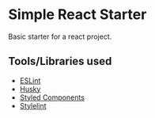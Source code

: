 # Simple React Starter

Basic starter for a react project.

## Tools/Libraries used

- [ESLint](https://eslint.org/)
- [Husky](https://github.com/typicode/husky)
- [Styled Components](https://www.styled-components.com/)
- [Stylelint](https://github.com/stylelint/stylelint)

